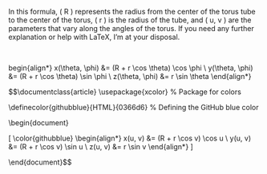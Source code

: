 In this formula, ( R ) represents the radius from the center of the torus tube to the center of the torus, ( r ) is the radius of the tube, and ( u, v ) are the parameters that vary along the angles of the torus. If you need any further explanation or help with LaTeX, I’m at your disposal.

<!--
The hexadecimal code for GitHub blue is #0366d6. To apply this color in a LaTeX formula, you can use the xcolor package in LaTeX. Here is an example of how you can define the color and use it in the torus formula:
-->

<br>

 begin{align*}
x(\theta, \phi) &= (R + r \cos \theta) \cos \phi \\
y(\theta, \phi) &= (R + r \cos \theta) \sin \phi \\
z(\theta, \phi) &= r \sin \theta
\end{align*}




$$\documentclass{article}
\usepackage{xcolor} % Package for colors

\definecolor{githubblue}{HTML}{0366d6} % Defining the GitHub blue color

\begin{document}

\[
\color{githubblue}
\begin{align*}
x(u, v) &= (R + r \cos v) \cos u \\
y(u, v) &= (R + r \cos v) \sin u \\
z(u, v) &= r \sin v
\end{align*}
\]

\end{document}$$

